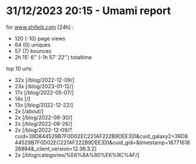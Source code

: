 # 31/12/2023 20:15 - Umami report
for www.shifeiti.com [24h] :

 - 120 (-10) page views
 - 64 (0) uniques
 - 57 (7) bounces
 - 2h 15' 6'' (-1h 57' 22'') totaltime


top 10 urls:
 - 32x [/blog/2022-12-09/]
 - 23x [/blog/2023-01-12/]
 - 17x [/blog/2022-05-07/]
 - 14x [/]
 - 13x [/blog/2022-12-22/]
 - 2x [/about/]
 - 2x [/blog/2022-09-30/]
 - 2x [/blog/2022-08-26/]
 - 2x [/blog/2022-12-09/?cuid=39D844529B7F0D02EC221AF222B9DEE3|0&cuid_galaxy2=39D844529B7F0D02EC221AF222B9DEE3|0&cuid_gid=&timestamp=1677161826884&_client_version=12.36.3.2]
 - 2x [/blog/categories/%E6%8A%80%E6%9C%AF/]


